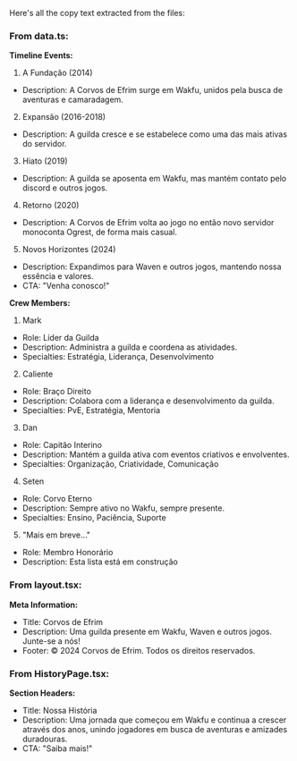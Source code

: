 Here's all the copy text extracted from the files:

### From data.ts:

**Timeline Events:**

1. A Fundação (2014)

- Description: A Corvos de Efrim surge em Wakfu, unidos pela busca de aventuras e camaradagem.

2. Expansão (2016-2018)

- Description: A guilda cresce e se estabelece como uma das mais ativas do servidor.

3. Hiato (2019)

- Description: A guilda se aposenta em Wakfu, mas mantém contato pelo discord e outros jogos.

4. Retorno (2020)

- Description: A Corvos de Efrim volta ao jogo no então novo servidor monoconta Ogrest, de forma mais casual.

5. Novos Horizontes (2024)

- Description: Expandimos para Waven e outros jogos, mantendo nossa essência e valores.
- CTA: "Venha conosco!"

**Crew Members:**

1. Mark

- Role: Líder da Guilda
- Description: Administra a guilda e coordena as atividades.
- Specialties: Estratégia, Liderança, Desenvolvimento

2. Caliente

- Role: Braço Direito
- Description: Colabora com a liderança e desenvolvimento da guilda.
- Specialties: PvE, Estratégia, Mentoria

3. Dan

- Role: Capitão Interino
- Description: Mantém a guilda ativa com eventos criativos e envolventes.
- Specialties: Organização, Criatividade, Comunicação

4. Seten

- Role: Corvo Eterno
- Description: Sempre ativo no Wakfu, sempre presente.
- Specialties: Ensino, Paciência, Suporte

5. "Mais em breve..."

- Role: Membro Honorário
- Description: Esta lista está em construção

### From layout.tsx:

**Meta Information:**

- Title: Corvos de Efrim
- Description: Uma guilda presente em Wakfu, Waven e outros jogos. Junte-se a nós!
- Footer: © 2024 Corvos de Efrim. Todos os direitos reservados.

### From HistoryPage.tsx:

**Section Headers:**

- Title: Nossa História
- Description: Uma jornada que começou em Wakfu e continua a crescer através dos anos, unindo jogadores em busca de aventuras e amizades duradouras.
- CTA: "Saiba mais!"
